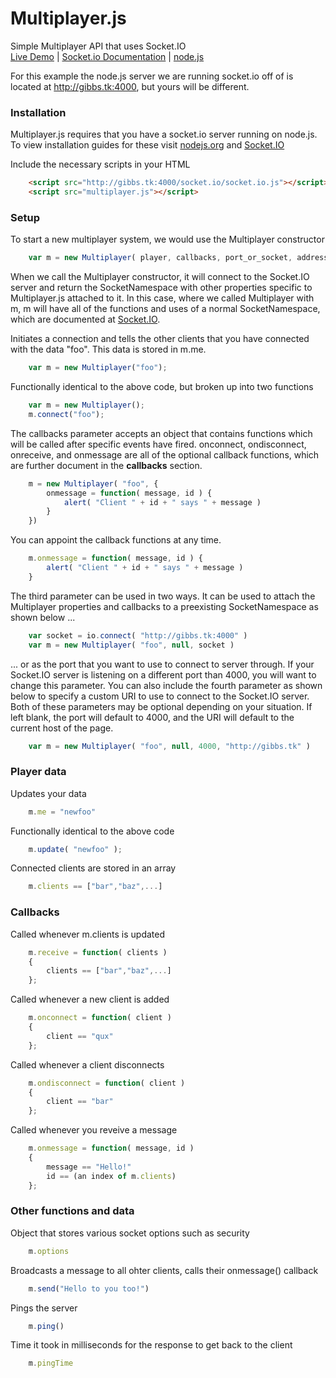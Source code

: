 Multiplayer.js
==============

Simple Multiplayer API that uses Socket.IO  
[Live Demo](http://gibbs.tk/socket.io/) | [Socket.io Documentation](http://socket.io/#how-to-use) | [node.js](http://nodejs.org/)  

For this example the node.js server we are running socket.io off of is located at http://gibbs.tk:4000, but yours will be different.  

### Installation ###

Multiplayer.js requires that you have a socket.io server running on node.js.  
To view installation guides for these visit [nodejs.org](http://nodejs.org/) and [Socket.IO](http://socket.io/#how-to-use)

Include the necessary scripts in your HTML
```html
    <script src="http://gibbs.tk:4000/socket.io/socket.io.js"></script>
    <script src="multiplayer.js"></script>
```

### Setup ###

To start a new multiplayer system, we would use the Multiplayer constructor
```javascript
    var m = new Multiplayer( player, callbacks, port_or_socket, address )
```

When we call the Multiplayer constructor, it will connect to the Socket.IO server and return the SocketNamespace with other properties specific to Multiplayer.js attached to it. In this case, where we called Multiplayer with m, m will have all of the functions and uses of a normal SocketNamespace, which are documented at [Socket.IO](http://socket.io/#how-to-use).   

Initiates a connection and tells the other clients that you have connected with the data "foo". This data is stored in m.me.
```javascript
    var m = new Multiplayer("foo");
```
Functionally identical to the above code, but broken up into two functions
```javascript
    var m = new Multiplayer();
    m.connect("foo");
```


The callbacks parameter accepts an object that contains functions which will be called after specific events have fired. onconnect, ondisconnect, onreceive, and onmessage are all of the optional callback functions, which are further document in the __callbacks__ section.  
```javascript
    m = new Multiplayer( "foo", {
        onmessage = function( message, id ) {
            alert( "Client " + id + " says " + message )
        }
    })
```
You can appoint the callback functions at any time.
```javascript
    m.onmessage = function( message, id ) {
        alert( "Client " + id + " says " + message )
    }
```

The third parameter can be used in two ways. It can be used to attach the Multiplayer properties and callbacks to a preexisting SocketNamespace as shown below ...
```javascript
    var socket = io.connect( "http://gibbs.tk:4000" )
    var m = new Multiplayer( "foo", null, socket )
```

... or as the port that you want to use to connect to server through. If your Socket.IO server is listening on a different port than 4000, you will want to change this parameter. You can also include the fourth parameter as shown below to specify a custom URI to use to connect to the Socket.IO server. Both of these parameters may be optional depending on your situation. If left blank, the port will default to 4000, and the URI will default to the current host of the page.
```javascript
    var m = new Multiplayer( "foo", null, 4000, "http://gibbs.tk" )
```



### Player data ###

Updates your data 
```javascript
    m.me = "newfoo"
```
Functionally identical to the above code  
```javascript
    m.update( "newfoo" );
```
Connected clients are stored in an array  
```javascript
    m.clients == ["bar","baz",...]
```
    
    
### Callbacks ###

Called whenever m.clients is updated  
```javascript
    m.receive = function( clients )
    {
    	clients == ["bar","baz",...]
    };
```
Called whenever a new client is added  
```javascript
    m.onconnect = function( client )
    {
    	client == "qux"
    };
```
Called whenever a client disconnects  
```javascript
    m.ondisconnect = function( client )
    {
    	client == "bar"
    };
```
Called whenever you reveive a message  
```javascript
    m.onmessage = function( message, id )
    {
    	message == "Hello!"
        id == (an index of m.clients)
    };
```
    
### Other functions and data ###

Object that stores various socket options such as security  
```javascript
    m.options
```
Broadcasts a message to all ohter clients, calls their onmessage() callback 
```javascript
    m.send("Hello to you too!")
```
Pings the server  
```javascript
    m.ping()
```
Time it took in milliseconds for the response to get back to the client 
```javascript
    m.pingTime
```